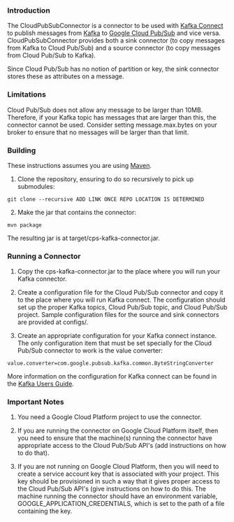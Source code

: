 ### Introduction

The CloudPubSubConnector is a connector to be used with
[Kafka Connect](http://kafka.apache.org/documentation.html#connect) to publish
messages from [Kafka](http://kafka.apache.org) to
[Google Cloud Pub/Sub](https://cloud.google.com/pubsub/) and vice versa. CloudPubSubConnector
provides both a sink connector (to copy messages from Kafka to Cloud Pub/Sub)
and a source connector (to copy messages from Cloud Pub/Sub to Kafka).

Since Cloud Pub/Sub has no notion of partition or key, the sink connector stores
these as attributes on a message.

### Limitations

Cloud Pub/Sub does not allow any message to be larger than 10MB. Therefore, if
your Kafka topic has messages that are larger than this, the connector cannot
be used. Consider setting message.max.bytes on your broker to ensure that no
messages will be larger than that limit.

### Building

These instructions assumes you are using [Maven](https://maven.apache.org/).

1. Clone the repository, ensuring to do so recursively to pick up submodules:

 `git clone --recursive ADD LINK ONCE REPO LOCATION IS DETERMINED`

2. Make the jar that contains the connector:

 `mvn package`

The resulting jar is at target/cps-kafka-connector.jar.

### Running a Connector

1. Copy the cps-kafka-connector.jar to the place where you will run your Kafka
connector.

2. Create a configuration file for the Cloud Pub/Sub connector and copy it to
the place where you will run Kafka connect. The configuration should set up the
proper Kafka topics, Cloud Pub/Sub topic, and Cloud Pub/Sub project. Sample
configuration files for the source and sink connectors are provided at
configs/.

3. Create an appropriate configuration for your Kafka connect instance. The
only configuration item that must be set specially for the Cloud Pub/Sub
connector to work is the value converter:

`value.converter=com.google.pubsub.kafka.common.ByteStringConverter`

More information on the configuration for Kafka connect can be found in the
[Kafka Users Guide](http://kafka.apache.org/documentation.html#connect_running).

### Important Notes

1. You need a Google Cloud Platform project to use the connector.

2. If you are running the connector on Google Cloud Platform itself, then you need to ensure that
 the machine(s) running the connector have appropriate access to the
Cloud Pub/Sub API's (add instructions on how to do that).

3. If you are not running on Google Cloud Platform, then you will need to create a service account
key that is associated with your project. This key should be provisioned in such a way that it
gives proper access to the Cloud Pub/Sub API's (give instructions on how to do this. The machine
running the connector should have an environment variable, GOOGLE_APPLICATION_CREDENTIALS, which
is set to the path of a file
containing the key.

